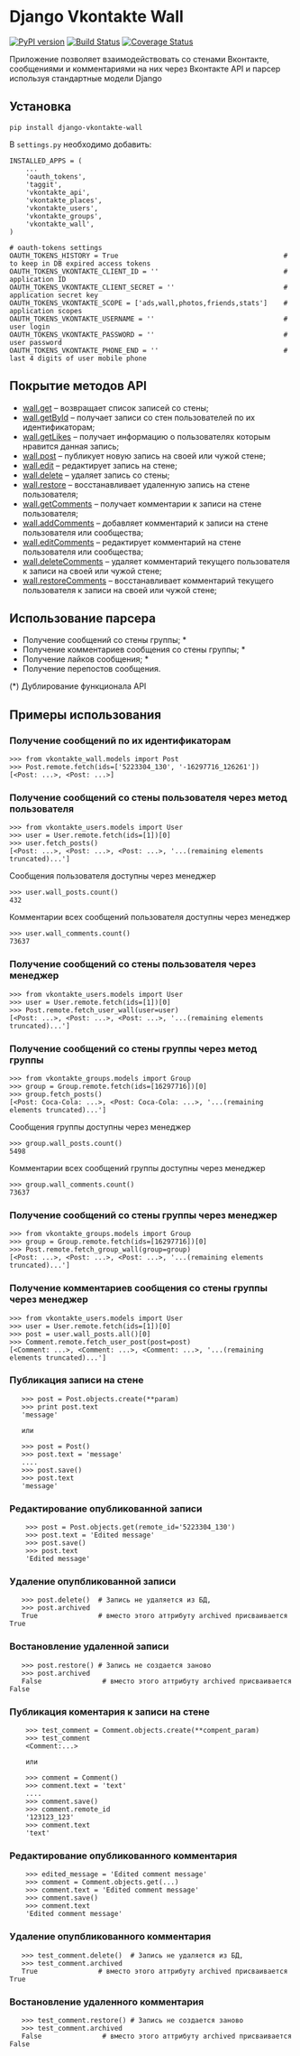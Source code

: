 Django Vkontakte Wall
=====================

[![PyPI version](https://badge.fury.io/py/django-vkontakte-wall.png)](http://badge.fury.io/py/django-vkontakte-wall) [![Build Status](https://travis-ci.org/ramusus/django-vkontakte-wall.png?branch=master)](https://travis-ci.org/ramusus/django-vkontakte-wall) [![Coverage Status](https://coveralls.io/repos/ramusus/django-vkontakte-wall/badge.png?branch=master)](https://coveralls.io/r/ramusus/django-vkontakte-wall)

Приложение позволяет взаимодействовать со стенами Вконтакте, сообщениями и комментариями на них через Вконтакте API и парсер используя стандартные модели Django

Установка
---------

    pip install django-vkontakte-wall

В `settings.py` необходимо добавить:

    INSTALLED_APPS = (
        ...
        'oauth_tokens',
        'taggit',
        'vkontakte_api',
        'vkontakte_places',
        'vkontakte_users',
        'vkontakte_groups',
        'vkontakte_wall',
    )

    # oauth-tokens settings
    OAUTH_TOKENS_HISTORY = True                                         # to keep in DB expired access tokens
    OAUTH_TOKENS_VKONTAKTE_CLIENT_ID = ''                               # application ID
    OAUTH_TOKENS_VKONTAKTE_CLIENT_SECRET = ''                           # application secret key
    OAUTH_TOKENS_VKONTAKTE_SCOPE = ['ads,wall,photos,friends,stats']    # application scopes
    OAUTH_TOKENS_VKONTAKTE_USERNAME = ''                                # user login
    OAUTH_TOKENS_VKONTAKTE_PASSWORD = ''                                # user password
    OAUTH_TOKENS_VKONTAKTE_PHONE_END = ''                               # last 4 digits of user mobile phone

Покрытие методов API
--------------------

* [wall.get](http://vk.com/dev/wall.get) – возвращает список записей со стены;
* [wall.getById](http://vk.com/dev/wall.getById) – получает записи со стен пользователей по их идентификаторам;
* [wall.getLikes](http://vk.com/dev/wall.getLikes) – получает информацию о пользователях которым нравится данная запись;
* [wall.post](http://vk.com/dev/wall.post) – публикует новую запись на своей или чужой стене; 
* [wall.edit](http://vk.com/dev/wall.edit) – редактирует запись на стене;
* [wall.delete](http://vk.com/dev/wall.delete) – удаляет запись со стены;
* [wall.restore](http://vk.com/dev/wall.restore) – восстанавливает удаленную запись на стене пользователя;
* [wall.getComments](http://vk.com/dev/wall.getComments) – получает комментарии к записи на стене пользователя;
* [wall.addComments](http://vk.com/dev/wall.addComments) – добавляет комментарий к записи на стене пользователя или сообщества;
* [wall.editComments](http://vk.com/dev/wall.editComments) – редактирует комментарий на стене пользователя или сообщества;
* [wall.deleteComments](http://vk.com/dev/wall.deleteComments) – удаляет комментарий текущего пользователя к записи на своей или чужой стене;
* [wall.restoreComments](http://vk.com/dev/wall.restoreComments) – восстанавливает комментарий текущего пользователя к записи на своей или чужой стене;


Использование парсера
---------------------

* Получение сообщений со стены группы; *
* Получение комментариев сообщения со стены группы; *
* Получение лайков сообщения; *
* Получение перепостов сообщения.

(*) Дублирование функционала API

Примеры использования
---------------------

### Получение сообщений по их идентификаторам

    >>> from vkontakte_wall.models import Post
    >>> Post.remote.fetch(ids=['5223304_130', '-16297716_126261'])
    [<Post: ...>, <Post: ...>]

### Получение сообщений со стены пользователя через метод пользователя

    >>> from vkontakte_users.models import User
    >>> user = User.remote.fetch(ids=[1])[0]
    >>> user.fetch_posts()
    [<Post: ...>, <Post: ...>, <Post: ...>, '...(remaining elements truncated)...']

Сообщения пользователя доступны через менеджер

    >>> user.wall_posts.count()
    432

Комментарии всех сообщений пользователя доступны через менеджер

    >>> user.wall_comments.count()
    73637

### Получение сообщений со стены пользователя через менеджер

    >>> from vkontakte_users.models import User
    >>> user = User.remote.fetch(ids=[1])[0]
    >>> Post.remote.fetch_user_wall(user=user)
    [<Post: ...>, <Post: ...>, <Post: ...>, '...(remaining elements truncated)...']

### Получение сообщений со стены группы через метод группы

    >>> from vkontakte_groups.models import Group
    >>> group = Group.remote.fetch(ids=[16297716])[0]
    >>> group.fetch_posts()
    [<Post: Coca-Cola: ...>, <Post: Coca-Cola: ...>, '...(remaining elements truncated)...']

Сообщения группы доступны через менеджер

    >>> group.wall_posts.count()
    5498

Комментарии всех сообщений группы доступны через менеджер

    >>> group.wall_comments.count()
    73637

### Получение сообщений со стены группы через менеджер

    >>> from vkontakte_groups.models import Group
    >>> group = Group.remote.fetch(ids=[16297716])[0]
    >>> Post.remote.fetch_group_wall(group=group)
    [<Post: ...>, <Post: ...>, <Post: ...>, '...(remaining elements truncated)...']

### Получение комментариев сообщения со стены группы через менеджер

    >>> from vkontakte_users.models import User
    >>> user = User.remote.fetch(ids=[1])[0]
    >>> post = user.wall_posts.all()[0]
    >>> Comment.remote.fetch_user_post(post=post)
    [<Comment: ...>, <Comment: ...>, <Comment: ...>, '...(remaining elements truncated)...']


### Публикация записи на стене

       >>> post = Post.objects.create(**param)
       >>> print post.text
       'message'

       или

       >>> post = Post()
       >>> post.text = 'message'
       ....
       >>> post.save()
       >>> post.text
       'message'
    

### Редактирование опубликованной записи

        >>> post = Post.objects.get(remote_id='5223304_130')
        >>> post.text = 'Edited message' 
        >>> post.save()
        >>> post.text
        'Edited message'

### Удаление опупбликованной записи

       >>> post.delete()  # Запись не удаляется из БД, 
       >>> post.archived  
       True               # вместо этого аттрибуту archived присваивается True

### Востановление удаленной записи

       >>> post.restore() # Запись не создается заново    
       >>> post.archived  
       False               # вместо этого аттрибуту archived присваивается False


### Публикация коментария к записи на стене

        >>> test_comment = Comment.objects.create(**compent_param)
        >>> test_comment
        <Comment:...>

        или

        >>> comment = Comment()
        >>> comment.text = 'text'
        ....
        >>> comment.save()
        >>> comment.remote_id
        '123123_123'
        >>> comment.text
        'text'


### Редактирование опубликованного комментария

        >>> edited_message = 'Edited comment message'
        >>> comment = Comment.objects.get(...)
        >>> comment.text = 'Edited comment message'
        >>> comment.save()
        >>> comment.text
        'Edited comment message'

### Удаление опупбликованного комментария

       >>> test_comment.delete()  # Запись не удаляется из БД, 
       >>> test_comment.archived  
       True               # вместо этого аттрибуту archived присваивается True

### Востановление удаленного комментария

       >>> test_comment.restore() # Запись не создается заново    
       >>> test_comment.archived  
       False               # вместо этого аттрибуту archived присваивается False


